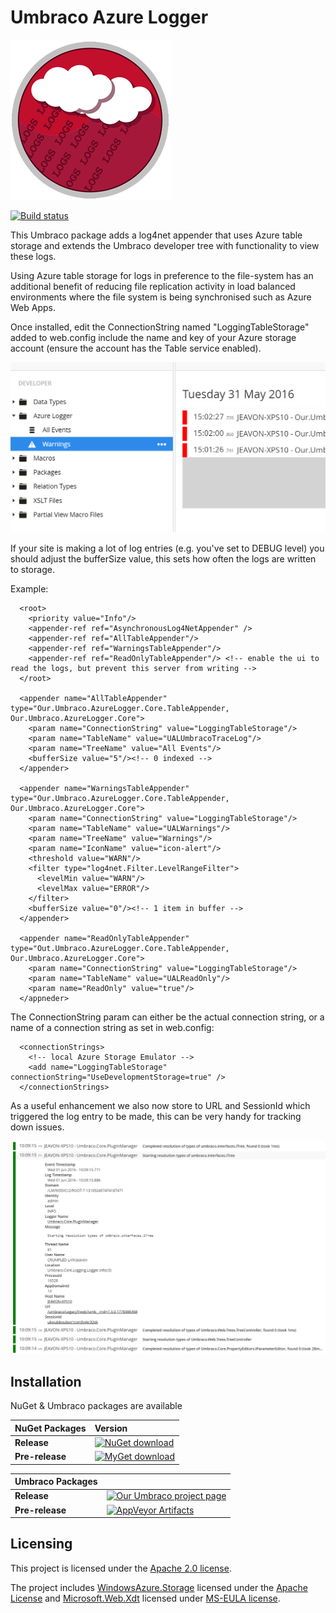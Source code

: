 # Umbraco Azure Logger

![Azure Logger](build/assets/icon/umbraco-azure-logger-256.png)

[![Build status](https://ci.appveyor.com/api/projects/status/ivwi8cxt3cs05xxe?svg=true)](https://ci.appveyor.com/project/JeavonLeopold/umbraco-azure-logger)

This Umbraco package adds a log4net appender that uses Azure table storage and extends the Umbraco developer tree with functionality to view these logs. 

Using Azure table storage for logs in preference to the file-system has an additional benefit of reducing file replication activity in load balanced environments where the file system is being synchronised such as Azure Web Apps.

Once installed, edit the ConnectionString named "LoggingTableStorage" added to web.config include the name and key of your Azure storage account (ensure the account has the Table service enabled).

![Tree Example](docs/tree.png)

If your site is making a lot of log entries (e.g. you've set to DEBUG level) you should adjust the bufferSize value, this sets how often the logs are written to storage.

Example:

	  <root>
	    <priority value="Info"/>
	    <appender-ref ref="AsynchronousLog4NetAppender" />
	    <appender-ref ref="AllTableAppender"/>
	    <appender-ref ref="WarningsTableAppender"/>
	    <appender-ref ref="ReadOnlyTableAppender"/> <!-- enable the ui to read the logs, but prevent this server from writing -->
	  </root>

	  <appender name="AllTableAppender" type="Our.Umbraco.AzureLogger.Core.TableAppender, Our.Umbraco.AzureLogger.Core">
	    <param name="ConnectionString" value="LoggingTableStorage"/>
	    <param name="TableName" value="UALUmbracoTraceLog"/>
	    <param name="TreeName" value="All Events"/>
	    <bufferSize value="5"/><!-- 0 indexed -->
	  </appender>

	  <appender name="WarningsTableAppender" type="Our.Umbraco.AzureLogger.Core.TableAppender, Our.Umbraco.AzureLogger.Core">
	    <param name="ConnectionString" value="LoggingTableStorage"/>
	    <param name="TableName" value="UALWarnings"/>
	    <param name="TreeName" value="Warnings"/>
	    <param name="IconName" value="icon-alert"/>
	    <threshold value="WARN"/>
	    <filter type="log4net.Filter.LevelRangeFilter">
	      <levelMin value="WARN"/>
	      <levelMax value="ERROR"/>
	    </filter>
	    <bufferSize value="0"/><!-- 1 item in buffer -->
	  </appender>
	  
	  <appender name="ReadOnlyTableAppender" type="Out.Umbraco.AzureLogger.Core.TableAppender, Our.Umbraco.AzureLogger.Core">
	    <param name="ConnectionString" value="LoggingTableStorage"/>
	    <param name="TableName" value="UALReadOnly"/>
	    <param name="ReadOnly" value="true"/>
	  </appneder>

The ConnectionString param can either be the actual connection string, or a name of a connection string as set in web.config:

	  <connectionStrings>
	    <!-- local Azure Storage Emulator -->
	    <add name="LoggingTableStorage" connectionString="UseDevelopmentStorage=true" />
	  </connectionStrings>

As a useful enhancement we also now store to URL and SessionId which triggered the log entry to be made, this can be very handy for tracking down issues.

![Url Example](https://raw.githubusercontent.com/CrumpledDog/Umbraco-Azure-Logger/develop/docs/url-example.png)

## Installation ##

NuGet & Umbraco packages are available

|NuGet Packages    |Version           |
|:-----------------|:-----------------|
|**Release**|[![NuGet download](http://img.shields.io/nuget/v/Our.Umbraco.AzureLogger.svg)](https://www.nuget.org/packages/Our.Umbraco.AzureLogger/)
|**Pre-release**|[![MyGet download](https://img.shields.io/myget/umbraco-packages/vpre/Our.Umbraco.AzureLogger.svg)](https://www.myget.org/gallery/umbraco-packages)

|Umbraco Packages  |                  |
|:-----------------|:-----------------|
|**Release**|[![Our Umbraco project page](https://img.shields.io/badge/our-umbraco-orange.svg)](https://our.umbraco.org/projects/developer-tools/azure-logger-for-umbraco/) 
|**Pre-release**| [![AppVeyor Artifacts](https://img.shields.io/badge/appveyor-umbraco-orange.svg)](https://ci.appveyor.com/project/JeavonLeopold/umbraco-azure-logger/build/artifacts)

## Licensing ##

This project is licensed under the [Apache 2.0 license](http://www.apache.org/licenses/LICENSE-2.0).

The project includes [WindowsAzure.Storage](https://www.nuget.org/packages/WindowsAzure.Storage/) licensed under the [Apache License](https://raw.githubusercontent.com/WindowsAzure/azure-sdk-for-net/master/LICENSE.txt) and [Microsoft.Web.Xdt](https://www.nuget.org/packages/Microsoft.Web.Xdt) licensed under [MS-EULA license](https://www.microsoft.com/web/webpi/eula/microsoft_web_xmltransform.htm).
